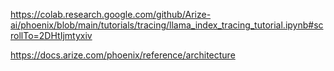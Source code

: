
https://colab.research.google.com/github/Arize-ai/phoenix/blob/main/tutorials/tracing/llama_index_tracing_tutorial.ipynb#scrollTo=2DHtIjmtyxiv

https://docs.arize.com/phoenix/reference/architecture
